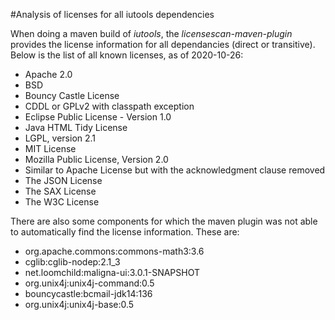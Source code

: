 #Analysis of licenses for all iutools dependencies

When doing a maven build of _iutools_, the _licensescan-maven-plugin_ 
provides the license information for all dependancies (direct or transitive). 
Below is the list of all known licenses, as of 2020-10-26:

- Apache 2.0
- BSD
- Bouncy Castle License
- CDDL or GPLv2 with classpath exception
- Eclipse Public License - Version 1.0
- Java HTML Tidy License
- LGPL, version 2.1
- MIT License
- Mozilla Public License, Version 2.0
- Similar to Apache License but with the acknowledgment clause removed
- The JSON License
- The SAX License
- The W3C License

There are also some components for which the maven plugin was not able to 
automatically find the license information. These are:

- org.apache.commons:commons-math3:3.6
- cglib:cglib-nodep:2.1_3
- net.loomchild:maligna-ui:3.0.1-SNAPSHOT
- org.unix4j:unix4j-command:0.5
- bouncycastle:bcmail-jdk14:136
- org.unix4j:unix4j-base:0.5